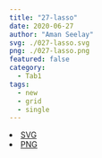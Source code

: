 ```yaml
---
title: "27-lasso"
date: 2020-06-27
author: "Aman Seelay"
svg: ./027-lasso.svg
png: ./027-lasso.png
featured: false
category:
  - Tab1
tags:
  - new
  - grid
  - single
---
```

<li><a href="./027-lasso.svg" download className="btn-svg">SVG</a></li>
<li><a href="./027-lasso.png" download className="btn-png">PNG</a></li>
